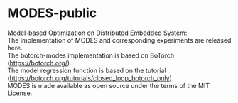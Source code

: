 # MODES-public
Model-based Optimization on Distributed Embedded System:
<br />
The implementation of MODES and corresponding experiments are released here.
<br />
The botorch-modes implementation is based on BoTorch (https://botorch.org/). 
<br />
The model regression function is based on the tutorial (https://botorch.org/tutorials/closed_loop_botorch_only).
<br />
MODES is made available as open source under the terms of the MIT License.

